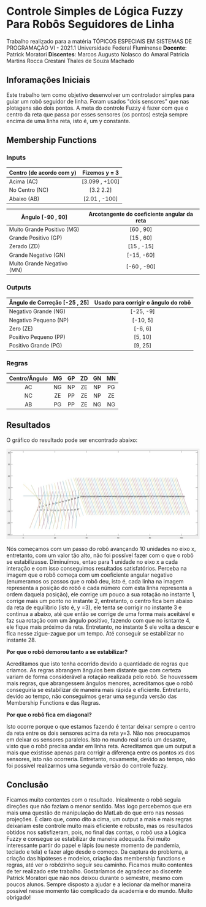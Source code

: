 # Controle Simples de Lógica Fuzzy Para Robôs Seguidores de Linha

Trabalho realizado para a matéria TÓPICOS ESPECIAIS EM SISTEMAS DE PROGRAMAÇÃO VI - 2021.1
Universidade Federal Fluminense
**Docente**: Patrick Moratori
**Discentes**:  Marcos Augusto Nolasco do Amaral
                Patricia Martins Rocca Crestani
                Thales de Souza Machado



## Inforamações Iniciais

Este trabalho tem como objetivo desenvolver um controlador simples para guiar um robô seguidor de linha. Foram usados "dois sensores" que nas plotagens são dois pontos. A meta do controle Fuzzy é fazer com que o centro da reta que passa por esses sensores (os pontos) esteja sempre encima de uma linha reta, isto é, um y constante.


## Membership Functions

### Inputs

| Centro (de acordo com y) | Fizemos y = 3   |
| ------------------------ | :-------------: |
| Acima (AC)               | [3.099 , +100]  |
| No Centro (NC)           | [3.2  2.2]      |
| Abaixo (AB)              | [2.01 , -100]   |

| Ângulo [-90 , 90]            | Arcotangente do coeficiente angular da reta |
| -------------------------- | :-----------------------------------------: |
| Muito Grande Positivo (MG) | [60 , 90]                                   |
| Grande Positivo (GP)       | [15 , 60]                                   |
| Zerado (ZD)                | [15 , -15]                                  |
| Grande Negativo (GN)       | [-15, -60]                                  |
| Muito Grande Negativo (MN) | [-60 , -90]                                 |


### Outputs

| Ângulo de Correção [-25 , 25] | Usado para corrigir o ângulo do robô |
| --------------------------- | :----------------------------------: |
| Negativo Grande (NG)        | [-25, -9]                            |
| Negativo Pequeno (NP)       | [-10, 5]                             |
| Zero (ZE)                   | [-6, 6]                              |
| Positivo Pequeno (PP)       | [5, 10]                              |
| Positivo Grande (PG)        | [9, 25]                              |


### Regras

| Centro/Ângulo |  MG  |  GP  |  ZD  |  GN  |  MN  |
| :-----------: | :--: | :--: | :--: | :--: | :--: |
| AC            |  NG  |  NP  |  ZE  |  NP  |  PG  |
| NC            |  ZE  |  PP  |  ZE  |  NP  |  ZE  |
| AB            |  PG  |  PP  |  ZE  |  NG  |  NG  |


## Resultados 

O gráfico do resultado pode ser encontrado abaixo:

<div align="center">
<img src="resultado.jpg" width="600" >
</div>

Nós começamos com um passo do robô avançando 10 unidades no eixo x, entretanto, com um valor tão alto, não foi possível fazer com o que o robô se estabilizasse. Diminuímos, entao para 1 unidade no eixo x a cada interação e com isso conseguimos resultados satisfatórios.
Perceba na imagem que o robô começa com um coeficiente angular negativo (enumeramos os passos que o robô deu, isto é, cada linha na imagem representa a posição do robô e cada número com esta linha representa a ordem daquela posição), ele corrige um pouco a sua rotação no instante 1, corrige mais um ponto no instante 2, entretanto, o centro fica bem abaixo da reta de equílibrio (isto é, y =3), ele tenta se corrigir no instante 3 e continua a abaixo, até que então se corrige de uma forma mais aceitável e faz sua rotação com um ângulo positivo, fazendo com que no isntante 4, ele fique mais próximo da reta. Entretanto, no instante 5 ele volta a descer e fica nesse zigue-zague por um tempo. Até conseguir se estabilizar no instante 28.

**Por que o robô demorou tanto a se estabilizar?**

Acreditamos que isto tenha ocorrido devido a quantidade de regras que criamos. As regras abrangem ângulos bem distante que com certeza variam de forma considerável a rotação realizada pelo robô. Se houvessem mais regras, que abrangessem ângulos menores, acreditamos que o robô conseguiria se estabilizar de maneira mais rápida e eficiente. Entretanto, devido ao tempo, não conseguimos gerar uma segunda versão das Membership Functions e das Regras.

**Por que o robô fica em diagonal?**

Isto ocorre porque o que estamos fazendo é tentar deixar sempre o centro da reta entre os dois sensores acima da reta y=3. Não nos preocupamos em deixar os sensores paralelos. Isto no mundo real seria um desastre, visto que o robô precisa andar em linha reta. Acreditamos que um output a mais que existisse apenas para corrigir a diferença entre os pontos *x*s dos sensores, isto não ocorreria. Entretanto, novamente, devido ao tempo, não foi possível realizarmos uma segunda versão do controle fuzzy.

## Conclusão

Ficamos muito contentes com o resultado. Inicalmente o robô seguia direções que não faziam o menor sentido. Mas logo percebemos que era mais uma questão de manipulação do MatLab do que erro nas nossas projeções. É claro que, como dito a cima, um output a mais e mais regras deixariam este controle muito mais eficiente e robusto, mas os resultados obtidos nos satisfizeram, pois, no final das contas, o robô usa a Lógica Fuzzy e consegue se estabilizar de maneira adequada. 
Foi muito interessante partir do papel e lápis (ou neste momento de pandemia, teclado e tela) e fazer algo desde o começo. Da captura do problema, a criação das hipóteses e modelos, criação das membership functions e regras, até ver o robôzinho seguir seu caminho. Ficamos muito contentes de ter realizado este trabalho.
Gostaríamos de agradecer ao discente Patrick Moratori que não nos deixou durante o semestre, mesmo com poucos alunos. Sempre disposto a ajudar e a lecionar da melhor maneira possível nesse momento tão complicado da academia e do mundo. 
Muito obrigado!